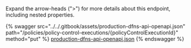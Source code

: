 Expand the arrow-heads (">") for more details about this endpoint, including nested properties.  

 {% swagger src="../../.gitbook/assets/production-dfns-api-openapi.json" path="/policies/policy-control-executions/{policyControlExecutionId}" method="put" %}
[production-dfns-api-openapi.json](../../.gitbook/assets/production-dfns-api-openapi.json)
{% endswagger %}
